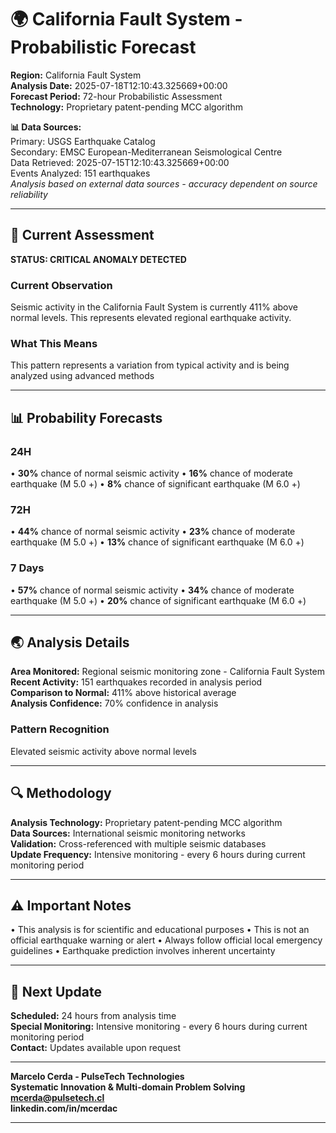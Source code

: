 # 🌍 California Fault System - Probabilistic Forecast

**Region:** California Fault System  
**Analysis Date:** 2025-07-18T12:10:43.325669+00:00  
**Forecast Period:** 72-hour Probabilistic Assessment  
**Technology:** Proprietary patent-pending MCC algorithm  

**📊 Data Sources:**  
Primary: USGS Earthquake Catalog  
Secondary: EMSC European-Mediterranean Seismological Centre  
Data Retrieved: 2025-07-15T12:10:43.325669+00:00  
Events Analyzed: 151 earthquakes  
*Analysis based on external data sources - accuracy dependent on source reliability*

---

## 🎯 Current Assessment

**STATUS: CRITICAL ANOMALY DETECTED**

### Current Observation
Seismic activity in the California Fault System is currently 411% above normal levels. This represents elevated regional earthquake activity.

### What This Means
This pattern represents a variation from typical activity and is being analyzed using advanced methods

---

## 📊 Probability Forecasts

### 24H
• **30%** chance of normal seismic activity
• **16%** chance of moderate earthquake (M 5.0 +)
• **8%** chance of significant earthquake (M 6.0 +)

### 72H
• **44%** chance of normal seismic activity
• **23%** chance of moderate earthquake (M 5.0 +)
• **13%** chance of significant earthquake (M 6.0 +)

### 7 Days
• **57%** chance of normal seismic activity
• **34%** chance of moderate earthquake (M 5.0 +)
• **20%** chance of significant earthquake (M 6.0 +)

---

## 🌏 Analysis Details
**Area Monitored:** Regional seismic monitoring zone - California Fault System  
**Recent Activity:** 151 earthquakes recorded in analysis period  
**Comparison to Normal:** 411% above historical average  
**Analysis Confidence:** 70% confidence in analysis  

### Pattern Recognition
Elevated seismic activity above normal levels

---

## 🔍 Methodology
**Analysis Technology:** Proprietary patent-pending MCC algorithm  
**Data Sources:** International seismic monitoring networks  
**Validation:** Cross-referenced with multiple seismic databases  
**Update Frequency:** Intensive monitoring - every 6 hours during current monitoring period  

---

## ⚠️ Important Notes
• This analysis is for scientific and educational purposes
• This is not an official earthquake warning or alert
• Always follow official local emergency guidelines
• Earthquake prediction involves inherent uncertainty

---

## 📅 Next Update
**Scheduled:** 24 hours from analysis time  
**Special Monitoring:** Intensive monitoring - every 6 hours during current monitoring period  
**Contact:** Updates available upon request  

---

**Marcelo Cerda - PulseTech Technologies**  
**Systematic Innovation & Multi-domain Problem Solving**  
**mcerda@pulsetech.cl**  
**linkedin.com/in/mcerdac**

---
